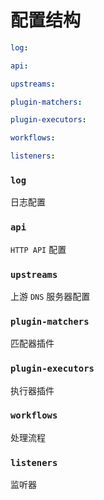 # 配置结构

```yaml
log:

api:

upstreams:

plugin-matchers:

plugin-executors:

workflows:

listeners:
```

### ```log```

日志配置

### ```api```

```HTTP API``` 配置

### ```upstreams```

上游 ```DNS``` 服务器配置

### ```plugin-matchers```

匹配器插件

### ```plugin-executors```

执行器插件

### ```workflows```

处理流程

### ```listeners```

监听器